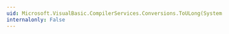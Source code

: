 ```yaml
---
uid: Microsoft.VisualBasic.CompilerServices.Conversions.ToULong(System.String)
internalonly: False
---
```

